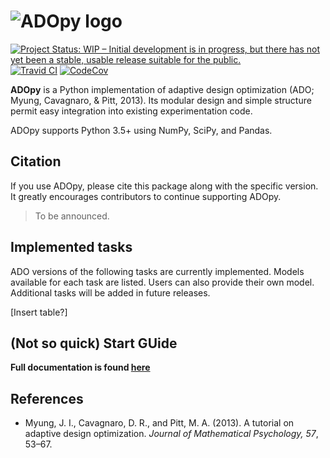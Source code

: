 # ![ADOpy logo](https://adopy.github.io/logo/adopy-logo-tight.svg)

[![Project Status: WIP – Initial development is in progress, but there has not yet been a stable, usable release suitable for the public.](https://www.repostatus.org/badges/latest/wip.svg)](https://www.repostatus.org/#wip)
[![Travid CI](https://travis-ci.com/adopy/adopy.svg?token=gbyEQoyAYgexeSRwBwj6&branch=master)](https://travis-ci.com/adopy/adopy)
[![CodeCov](https://codecov.io/gh/adopy/adopy/branch/master/graph/badge.svg?token=jFnJgnVV1k)](https://codecov.io/gh/adopy/adopy)

**ADOpy** is a Python implementation of adaptive design optimization (ADO; Myung, Cavagnaro, & Pitt, 2013).
Its modular design and simple structure permit easy integration into existing experimentation code.

ADOpy supports Python 3.5+ using NumPy, SciPy, and Pandas.

## Citation
If you use ADOpy, please cite this package along with the specific version.
It greatly encourages contributors to continue supporting ADOpy.

> To be announced.

## Implemented tasks
ADO versions of the following tasks are currently implemented. Models available for each task are listed. Users can also provide their own model. Additional tasks will be added in future releases.

[Insert table?]

## (Not so quick) Start GUide

**Full documentation is found  [here](https://adopy.org)**


## References
- Myung, J. I., Cavagnaro, D. R., and Pitt, M. A. (2013).
  A tutorial on adaptive design optimization.
  *Journal of Mathematical Psychology, 57*, 53–67.
